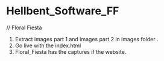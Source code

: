 # Hellbent_Software_FF
// Floral Fiesta
1. Extract images part 1 and images part 2 in images folder .
2. Go live with the index.html
3. Floral_Fiesta has the captures if the website.
